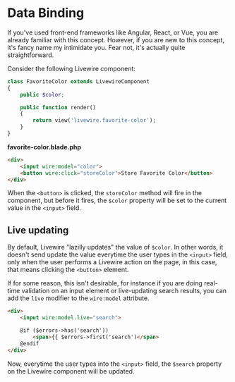# Data Binding
If you've used front-end frameworks like Angular, React, or Vue, you are already familiar with this concept. However, if you are new to this concept, it's fancy name my intimidate you. Fear not, it's actually quite straightforward.

Consider the following Livewire component:

```php
class FavoriteColor extends LivewireComponent
{
    public $color;

    public function render()
    {
        return view('livewire.favorite-color');
    }
}
```

**favorite-color.blade.php**
```html
<div>
    <input wire:model="color">
    <button wire:click="storeColor">Store Favorite Color</button>
</div>
```

When the `<button>` is clicked, the `storeColor` method will fire in the component, but before it fires, the `$color` property will be set to the current value in the `<input>` field.

## Live updating

By default, Livewire "lazilly updates" the value of `$color`. In other words, it doesn't send update the value everytime the user types in the `<input>` field, only when the user performs a Livewire action on the page, in this case, that means clicking the `<button>` element.

If for some reason, this isn't desirable, for instance if you are doing real-time validation on an input element or live-updating search results, you can add the `live` modifier to the `wire:model` attribute.

```html
<div>
    <input wire:model.live="search">

    @if ($errors->has('search'))
        <span>{{ $errors->first('search')</span>
    @endif
</div>
```

Now, everytime the user types into the `<input>` field, the `$search` property on the Livewire component will be updated.
